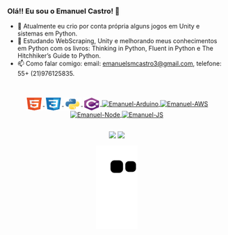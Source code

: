 ### Olá!! Eu sou o Emanuel Castro! 👋


- 🔭 Atualmente eu crio por conta própria alguns jogos em Unity e sistemas em Python.
- 🌱 Estudando WebScraping, Unity e melhorando meus conhecimentos em Python com os livros: Thinking in Python, Fluent in Python e The Hitchhiker’s Guide to Python.
- 📫 Como falar comigo: email: emanuelsmcastro3@gmail.com, telefone: 55+ (21)976125835.

<div align="center">
  <a href="https://github.com/emanuelsmcastro">
  
  ##
 
<div style="display: inline_block"><br>
  <img align="center" alt="Emanuel-HTML" height="30" width="40" src="https://raw.githubusercontent.com/devicons/devicon/master/icons/html5/html5-original.svg">
  <img align="center" alt="Emanuel-CSS" height="30" width="40" src="https://raw.githubusercontent.com/devicons/devicon/master/icons/css3/css3-original.svg">
  <img align="center" alt="Emanuel-Python" height="30" width="40" src="https://raw.githubusercontent.com/devicons/devicon/master/icons/python/python-original.svg">
  <img align="center" alt="Emanuel-Csharp" height="30" width="40" src="https://raw.githubusercontent.com/devicons/devicon/master/icons/csharp/csharp-original.svg">
  <img align="center" alt="Emanuel-Arduino" height="30" width="40" src="https://cdn.jsdelivr.net/gh/devicons/devicon/icons/arduino/arduino-original-wordmark.svg">
  <img align="center" alt="Emanuel-AWS" height="30" width="40" src="https://cdn.jsdelivr.net/npm/simple-icons@3.13.0/icons/amazonaws.svg">
  <img align="center" alt="Emanuel-Node" height="30" width="40" src="https://cdn.jsdelivr.net/npm/simple-icons@3.13.0/icons/node-dot-js.svg">
  <img align="center" alt="Emanuel-JS" height="30" width="40" src="https://cdn.jsdelivr.net/npm/simple-icons@3.13.0/icons/javascript.svg">
</div>
   
  ##
 
<div> 
  <a href="https://www.instagram.com/caxtroso/" target="_blank"><img src="https://img.shields.io/badge/-Instagram-%23E4405F?style=for-the-badge&logo=instagram&logoColor=white" target="_blank"></a>
  <a href="https://www.linkedin.com/in/emanuel-castro-643515202/" target="_blank"><img src="https://img.shields.io/badge/-LinkedIn-%230077B5?style=for-the-badge&logo=linkedin&logoColor=white" target="_blank"></a> 
 
  ![Snake animation](https://github.com/emanuelsmcastro/emanuelsmcastro/blob/output/github-contribution-grid-snake.svg)
 
</div>
